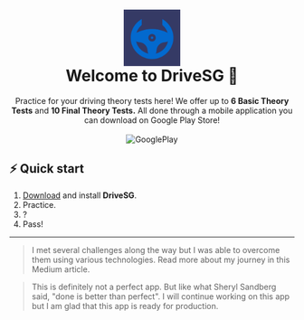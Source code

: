 <h1 align="center">
  <img src="assets/icon.png" alt="DriveSG logo" title="DriveSG" align="center" height="100" />
  <br/>
  Welcome to DriveSG 👋
</h1>
<p align="center">Practice for your driving theory tests here! We offer up to <b>6 Basic Theory Tests</b> and <b>10 Final Theory Tests.</b> All done through a mobile application you can download on Google Play Store!
<br/><br/>
<a>
  <img alt="GooglePlay" src="https://upload.wikimedia.org/wikipedia/commons/thumb/7/78/Google_Play_Store_badge_EN.svg/1200px-Google_Play_Store_badge_EN.svg.png" width="150px"/>
</a>
</p>

## ⚡️ Quick start
1. [Download]() and install **DriveSG**.
2. Practice.
3. ?
4. Pass!

---

> I met several challenges along the way but I was able to overcome them using various technologies. Read more about my journey in this Medium article.

> This is definitely not a perfect app. But like what Sheryl Sandberg said, "done is better than perfect". I will continue working on this app but I am glad that this app is ready for production.